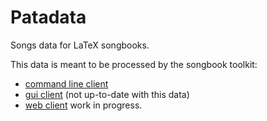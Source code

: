 Patadata
========

Songs data for LaTeX songbooks.

This data is meant to be processed by the songbook toolkit:
- [command line client](https://github.com/patacrep/patacrep)
- [gui client](https://github.com/patacrep/patagui) (not up-to-date with this data)
- [web client](https://github.com/patacrep/patawebTODO) work in progress.
